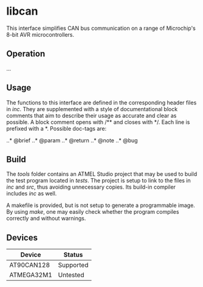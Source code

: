 # libcan

This interface simplifies CAN bus communication on a range of Microchip's 8-bit AVR microcontrollers.

## Operation

...

## Usage

The functions to this interface are defined in the corresponding header files in _inc_. They are supplemented with a style of documentational block comments that aim to describe their usage as accurate and clear as possible. A block comment opens with /\*\* and closes with \*/. Each line is prefixed with a \*. Possible doc-tags are:

..* @brief
..* @param
..* @return
..* @note
..* @bug

## Build

The _tools_ folder contains an ATMEL Studio project that may be used to build the test program located in _tests_. The project is setup to link to the files in _inc_ and _src_, thus avoiding unnecessary copies. Its build-in compiler includes _inc_ as well.

A makefile is provided, but is not setup to generate a programmable image. By using _make_, one may easily check whether the program compiles correctly and without warnings.

## Devices

Device | Status
--- | ---
AT90CAN128 | Supported
ATMEGA32M1 | Untested